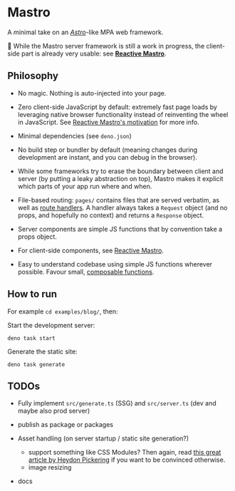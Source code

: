 # Mastro

A *m*inimal take on an [*Astro*](https://astro.build)-like MPA web framework.

🚧 While the Mastro server framework is still a work in progress, the client-side part is already very usable: see [**Reactive Mastro**](src/reactive/).

## Philosophy

- No magic. Nothing is auto-injected into your page.

- Zero client-side JavaScript by default: extremely fast page loads by leveraging native browser functionality instead of reinventing the wheel in JavaScript. See [Reactive Mastro's motivation](src/reactive#motivation) for more info.

- Minimal dependencies (see `deno.json`)

- No build step or bundler by default (meaning changes during development are instant, and you can debug in the browser).

- While some frameworks try to erase the boundary between client and server (by putting a leaky abstraction on top), Mastro makes it explicit which parts of your app run where and when.

- File-based routing: `pages/` contains files that are served verbatim, as well as [route handlers](https://blog.val.town/blog/the-api-we-forgot-to-name/). A handler always takes a `Request` object (and no props, and hopefully no context) and returns a `Response` object.

- Server components are simple JS functions that by convention take a props object.

- For client-side components, see [Reactive Mastro](src/reactive/).

- Easy to understand codebase using simple JS functions wherever possible. Favour small, [composable functions](https://mb21.github.io/blog/2021/09/11/composable-abstractions.html).


## How to run

For example `cd examples/blog/`, then:

Start the development server:

    deno task start

Generate the static site:

    deno task generate


## TODOs

- Fully implement `src/generate.ts` (SSG) and `src/server.ts` (dev and maybe also prod server)

- publish as package or packages

- Asset handling (on server startup / static site generation?)
  - support something like CSS Modules? Then again, read [this great article by Heydon Pickering](https://www.smashingmagazine.com/2016/11/css-inheritance-cascade-global-scope-new-old-worst-best-friends/) if you want to be convinced otherwise.
  - image resizing

- docs
